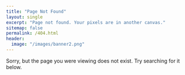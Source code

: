 ```yaml
---
title: "Page Not Found"
layout: single
excerpt: "Page not found. Your pixels are in another canvas."
sitemap: false
permalink: /404.html
header:
  image: "/images/banner2.png"
---
```


Sorry, but the page you were viewing does not exist. Try searching for it below.

<script type="text/javascript">
  var GOOG_FIXURL_LANG = 'en';
  var GOOG_FIXURL_SITE = '{{ site.url }}'
</script>
<script type="text/javascript"
  src="//linkhelp.clients.google.com/tbproxy/lh/wm/fixurl.js">
</script>
